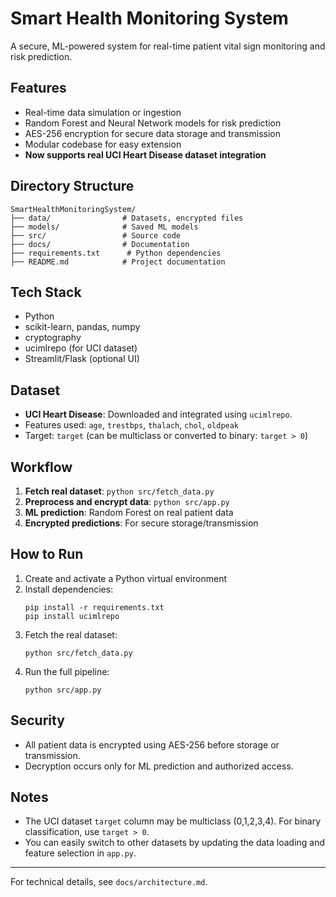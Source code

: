 # Smart Health Monitoring System

A secure, ML-powered system for real-time patient vital sign monitoring and risk prediction.

## Features
- Real-time data simulation or ingestion
- Random Forest and Neural Network models for risk prediction
- AES-256 encryption for secure data storage and transmission
- Modular codebase for easy extension
- **Now supports real UCI Heart Disease dataset integration**

## Directory Structure
```
SmartHealthMonitoringSystem/
├── data/                # Datasets, encrypted files
├── models/              # Saved ML models
├── src/                 # Source code
├── docs/                # Documentation
├── requirements.txt      # Python dependencies
├── README.md            # Project documentation
```

## Tech Stack
- Python
- scikit-learn, pandas, numpy
- cryptography
- ucimlrepo (for UCI dataset)
- Streamlit/Flask (optional UI)

## Dataset
- **UCI Heart Disease**: Downloaded and integrated using `ucimlrepo`.
- Features used: `age`, `trestbps`, `thalach`, `chol`, `oldpeak`
- Target: `target` (can be multiclass or converted to binary: `target > 0`)

## Workflow
1. **Fetch real dataset**: `python src/fetch_data.py`
2. **Preprocess and encrypt data**: `python src/app.py`
3. **ML prediction**: Random Forest on real patient data
4. **Encrypted predictions**: For secure storage/transmission

## How to Run
1. Create and activate a Python virtual environment
2. Install dependencies:
   ```
   pip install -r requirements.txt
   pip install ucimlrepo
   ```
3. Fetch the real dataset:
   ```
   python src/fetch_data.py
   ```
4. Run the full pipeline:
   ```
   python src/app.py
   ```

## Security
- All patient data is encrypted using AES-256 before storage or transmission.
- Decryption occurs only for ML prediction and authorized access.

## Notes
- The UCI dataset `target` column may be multiclass (0,1,2,3,4). For binary classification, use `target > 0`.
- You can easily switch to other datasets by updating the data loading and feature selection in `app.py`.

---
For technical details, see `docs/architecture.md`.
